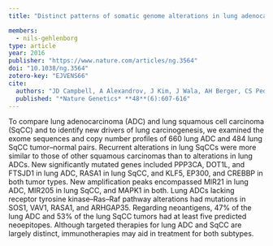 ```yaml
---
title: "Distinct patterns of somatic genome alterations in lung adenocarcinomas and squamous cell carcinomas"

members:
  - nils-gehlenborg
type: article
year: 2016
publisher: "https://www.nature.com/articles/ng.3564"
doi: "10.1038/ng.3564"
zotero-key: "EJVENS66"
cite:
  authors: "JD Campbell, A Alexandrov, J Kim, J Wala, AH Berger, CS Pedamallu, SA Shukla, G Guo, AN Brooks, BA Murray, M Imielinski, X Hu, S Ling, R Akbani, M Rosenberg, C Cibulskis, A Ramachandran, EA Collisson, DJ Kwiatkowski, MS Lawrence, JN Weinstein, RGW Verhaak, CJ Wu, PS Hammerman, AD Cherniack, G Getz, *The Cancer Genome Atlas Research Network* (incl. N Gehlenborg), MN Artyomov, R Schreiber, R Govindan, M Meyerson"
  published: "*Nature Genetics* **48**(6):607-616"
---
```

To compare lung adenocarcinoma (ADC) and lung squamous cell carcinoma (SqCC) and to identify new drivers of lung carcinogenesis, we examined the exome sequences and copy number profiles of 660 lung ADC and 484 lung SqCC tumor–normal pairs. Recurrent alterations in lung SqCCs were more similar to those of other squamous carcinomas than to alterations in lung ADCs. New significantly mutated genes included PPP3CA, DOT1L, and FTSJD1 in lung ADC, RASA1 in lung SqCC, and KLF5, EP300, and CREBBP in both tumor types. New amplification peaks encompassed MIR21 in lung ADC, MIR205 in lung SqCC, and MAPK1 in both. Lung ADCs lacking receptor tyrosine kinase–Ras–Raf pathway alterations had mutations in SOS1, VAV1, RASA1, and ARHGAP35. Regarding neoantigens, 47% of the lung ADC and 53% of the lung SqCC tumors had at least five predicted neoepitopes. Although targeted therapies for lung ADC and SqCC are largely distinct, immunotherapies may aid in treatment for both subtypes.